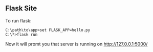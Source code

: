 ##  Flask Site ##

To run flask:
```
C:\path\to\app>set FLASK_APP=hello.py
C:\*>flask run
```
Now it will promt you that server is running on http://127.0.0.1:5000/